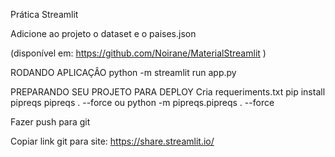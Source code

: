 Prática Streamlit

Adicione ao projeto o dataset e o paises.json

(disponível em: https://github.com/Noirane/MaterialStreamlit )

RODANDO APLICAÇÂO
 python -m streamlit run app.py

PREPARANDO SEU PROJETO PARA DEPLOY
Cria requeriments.txt
pip install pipreqs
pipreqs . --force ou python -m pipreqs.pipreqs . --force

Fazer push para git

Copiar link git para site: https://share.streamlit.io/
